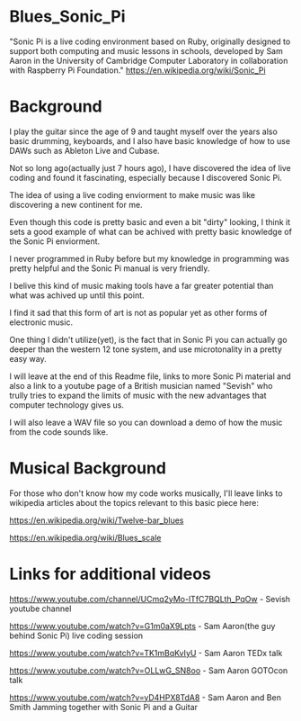 # Blues_Sonic_Pi

"Sonic Pi is a live coding environment based on Ruby, originally designed to support both computing and music lessons in schools, developed by Sam Aaron in the University of Cambridge Computer Laboratory in collaboration with Raspberry Pi Foundation." https://en.wikipedia.org/wiki/Sonic_Pi

# Background

I play the guitar since the age of 9 and taught myself over the years also basic drumming, keyboards, and I also have basic knowledge of how to use DAWs such as Ableton Live and Cubase.

Not so long ago(actually just 7 hours ago), I have discovered the idea of live coding and found it fascinating, especially because I discovered Sonic Pi.

The idea of using a live coding enviorment to make music was like discovering a new continent for me.

Even though this code is pretty basic and even a bit "dirty" looking, I think it sets a good example of what can be achived with pretty basic knowledge of the Sonic Pi enviorment.

I never programmed in Ruby before but my knowledge in programming was pretty helpful and the Sonic Pi manual is very friendly.

I belive this kind of music making tools have a far greater potential than what was achived up until this point.

I find it sad that this form of art is not as popular yet as other forms of electronic music.

One thing I didn't utilize(yet), is the fact that in Sonic Pi you can actually go deeper than the western 12 tone system, and use microtonality in a pretty easy way.

I will leave at the end of this Readme file, links to more Sonic Pi material and also a link to a youtube page of a British musician named "Sevish" who trully tries to expand the limits
of music with the new advantages that computer technology gives us.

I will also leave a WAV file so you can download a demo of how the music from the code sounds like.

# Musical Background

For those who don't know how my code works musically, I'll leave links to wikipedia articles about the topics relevant to this basic piece here:

https://en.wikipedia.org/wiki/Twelve-bar_blues 

https://en.wikipedia.org/wiki/Blues_scale

# Links for additional videos

https://www.youtube.com/channel/UCmq2yMo-lTfC7BQLth_PqOw - Sevish youtube channel

https://www.youtube.com/watch?v=G1m0aX9Lpts - Sam Aaron(the guy behind Sonic Pi) live coding session

https://www.youtube.com/watch?v=TK1mBqKvIyU - Sam Aaron TEDx talk

https://www.youtube.com/watch?v=OLLwG_SN8oo - Sam Aaron GOTOcon talk

https://www.youtube.com/watch?v=yD4HPX8TdA8 - Sam Aaron and Ben Smith Jamming together with Sonic Pi and a Guitar
